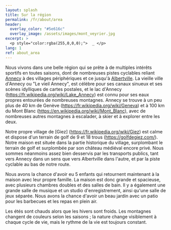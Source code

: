 ```yaml
---
layout: splash
title: Sur la région
permalink: /fr/about/area
header:
  overlay_color: "#5e616c"
  overlay_image: /assets/images/mont_veyrier.jpg
excerpt: >
  <p style="color:rgba(255,0,0,0);">  _ </p>
lang: 1
ref: about_area
---
```


Nous vivons dans une belle région qui se prête à de multiples intérêts sportifs en toutes saisons, dont de nombreuses pistes cyclables reliant [Annecy](https://fr.wikipedia.org/wiki/Annecy) à des villages périphériques et ce jusqu'à [Albertville](https://fr.wikipedia.org/wiki/Albertville).  La vieille ville d'Annecy ou "Le vieil Annecy", est célèbre pour ses canaux sinueux et ses scènes idylliques de cartes postales, et le lac d'Annecy (https://fr.wikipedia.org/wiki/Lake_Annecy) est connu pour ses eaux propres entourées de nombreuses montagnes. Annecy se trouve à un peu plus de 40 km de Genève (https://fr.wikipedia.org/wiki/Geneva) et à 100 km du Mont Blanc (https://en.wikipedia.org/wiki/Mont_Blanc), avec de nombreuses autres montagnes à escalader, à skier et à explorer entre les deux.



Notre propre village de [Giez] (https://fr.wikipedia.org/wiki/Giez) est calme et dispose d'un terrain de golf de 9 et 18 trous (https://golfdegiez.com/).  Notre maison est située dans la partie historique du village, surplombant le terrain de golf et surplombée par son château médiéval encore privé.  Nous sommes néanmoins assez bien desservis par les transports publics, tant vers Annecy dans un sens que vers Albertville dans l'autre, et par la piste cyclable au bas de notre route.



Nous avons la chance d'avoir eu 5 enfants qui retournent maintenant à la maison avec leur propre famille.  La maison est donc grande et spacieuse, avec plusieurs chambres doubles et des salles de bain.  Il y a également une grande salle de musique et un studio d'enregistrement, ainsi qu'une salle de jeux séparée.  Nous avons la chance d'avoir un beau jardin avec un patio pour les barbecues et les repas en plein air.


Les étés sont chauds alors que les hivers sont froids.  Les montagnes changent de couleurs selon les saisons ; la nature change visiblement à chaque cycle de vie, mais le rythme de la vie est toujours constant.